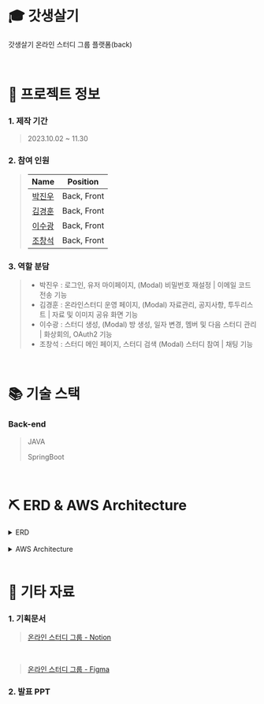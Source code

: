 # 🎓 갓생살기

갓생살기 온라인 스터디 그룹 플랫폼(back)

<br />

# 📄 프로젝트 정보

### 1. 제작 기간

> 2023.10.02 ~ 11.30

### 2. 참여 인원
> |                    Name                    |  Position   |
> | :----------------------------------------: | :---------: |
> | [박진우](https://github.com/skinlotion)    | Back, Front |
> | [김경훈](https://github.com/statkkh)       | Back, Front |
> | [이수광](https://github.com/soso1461)      | Back, Front |
> | [조창석](https://github.com/changseokjo)   | Back, Front |

### 3. 역할 분담

> - 박진우 : 로그인, 유저 마이페이지, (Modal) 비밀번호 재설정 | 이메일 코드 전송 기능
> - 김경훈 : 온라인스터디 운영 페이지, (Modal) 자료관리, 공지사항, 투두리스트 | 자료 및 이미지 공유 화면 기능
> - 이수광 : 스터디 생성, (Modal) 방 생성, 일자 변경, 멤버 및 다음 스터디 관리 | 화상회의, OAuth2 기능
> - 조창석 : 스터디 메인 페이지, 스터디 검색 (Modal) 스터디 참여 | 채팅 기능

<br />

# 📚 기술 스택

### Back-end

> JAVA
> 
> SpringBoot

<br />

 # ⛏ ERD & AWS Architecture

<details>
  <summary>ERD</summary>
  <div markdown="1" style="padding-left: 15px;">
    <img src = "https://github.com/godlife-onlinestudy-project/godlife-onlinestudy-project-back/assets/72859594/06681e1b-d30d-4951-a543-e5750b8ae0de" />
  </div>
</details>

<br />

<details>
  <summary>AWS Architecture</summary>
  <div markdown="1" style="padding-left: 15px;">
    <img src = "https://github.com/godlife-onlinestudy-project/godlife-onlinestudy-project-back/assets/72859594/ceca2582-f7ff-4a2e-9a10-8531f2a64c7d" />
  </div>
</details>

<br />

# 📁 기타 자료

### 1. 기획문서

> [온라인 스터디 그룹 - Notion](https://www.notion.so/3a9188e2868945f49ff70362616648a1)
 
<br />

> [온라인 스터디 그룹 - Figma](https://www.figma.com/file/OiGiRguaxpBkxSHiNJlF04/%EC%98%A8%EB%9D%BC%EC%9D%B8-%EC%8A%A4%ED%84%B0%EB%94%94%EA%B7%B8%EB%A3%B9-%ED%94%8C%EB%9E%AB%ED%8F%BC-%EC%84%9C%EB%B9%84%EC%8A%A4?type=design&node-id=0-1&mode=design&t=xFiIfqgo2J7oKsXQ-0)

### 2. 발표 PPT

